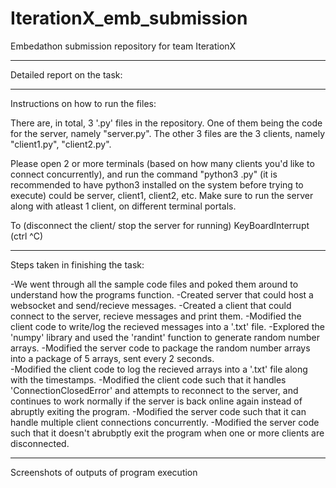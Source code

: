 # IterationX_emb_submission
Embedathon submission repository for team IterationX

--------
Detailed report on the task:





--------
Instructions on how to run the files:

There are, in total, 3 '.py' files in the repository.
One of them being the code for the server, namely "server.py".
The other 3 files are the 3 clients, namely "client1.py", "client2.py".

Please open 2 or more terminals (based on how many clients you'd like to connect concurrently), and run the command "python3 <filename>.py" (it is recommended to have python3 installed on the system before trying to execute)
<filename> could be server, client1, client2, etc. Make sure to run the server along with atleast 1 client, on different terminal portals.

To (disconnect the client/ stop the server for running) KeyBoardInterrupt (ctrl ^C)
 
--------
Steps taken in finishing the task:
  
-We went through all the sample code files and poked them around to understand how the programs function.
-Created server that could host a websocket and send/recieve messages.
-Created a client that could connect to the server, recieve messages and print them.
-Modified the client code to write/log the recieved messages into a '.txt' file.
-Explored the 'numpy' library and used the 'randint' function to generate random number arrays.
-Modified the server code to package the random number arrays into a package of 5 arrays, sent every 2 seconds.  
-Modified the client code to log the recieved arrays into a '.txt' file along with the timestamps.
-Modified the client code such that it handles 'ConnectionClosedError' and attempts to reconnect to the server, and continues to work normally if the server is back online again instead of abruptly exiting the program. 
-Modified the server code such that it can handle multiple client connections concurrently.
-Modified the server code such that it doesn't abrubptly exit the program when one or more clients are disconnected.
  
--------
Screenshots of outputs of program execution

  
  
  
